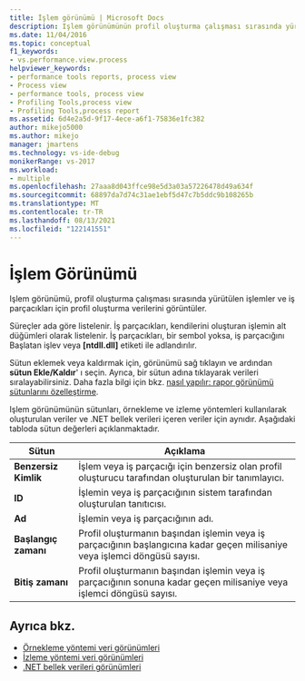```yaml
---
title: İşlem görünümü | Microsoft Docs
description: Işlem görünümünün profil oluşturma çalışması sırasında yürütülen işlemler ve iş parçacıkları için profil oluşturma verilerini nasıl görüntülediğini öğrenin.
ms.date: 11/04/2016
ms.topic: conceptual
f1_keywords:
- vs.performance.view.process
helpviewer_keywords:
- performance tools reports, process view
- Process view
- performance tools, process view
- Profiling Tools,process view
- Profiling Tools,process report
ms.assetid: 6d4e2a5d-9f17-4ece-a6f1-75836e1fc382
author: mikejo5000
ms.author: mikejo
manager: jmartens
ms.technology: vs-ide-debug
monikerRange: vs-2017
ms.workload:
- multiple
ms.openlocfilehash: 27aaa8d043ffce98e5d3a03a57226478d49a634f
ms.sourcegitcommit: 68897da7d74c31ae1ebf5d47c7b5ddc9b108265b
ms.translationtype: MT
ms.contentlocale: tr-TR
ms.lasthandoff: 08/13/2021
ms.locfileid: "122141551"
---
```

# <a name="process-view"></a>İşlem Görünümü
Işlem görünümü, profil oluşturma çalışması sırasında yürütülen işlemler ve iş parçacıkları için profil oluşturma verilerini görüntüler.

 Süreçler ada göre listelenir. İş parçacıkları, kendilerini oluşturan işlemin alt düğümleri olarak listelenir. İş parçacıkları, bir sembol yoksa, iş parçacığını Başlatan işlev veya **[ntdll.dll]** etiketi ile adlandırılır.

 Sütun eklemek veya kaldırmak için, görünümü sağ tıklayın ve ardından **sütun Ekle/Kaldır**' ı seçin. Ayrıca, bir sütun adına tıklayarak verileri sıralayabilirsiniz. Daha fazla bilgi için bkz. [nasıl yapılır: rapor görünümü sütunlarını özelleştirme](../profiling/how-to-customize-report-view-columns.md).

 Işlem görünümünün sütunları, örnekleme ve izleme yöntemleri kullanılarak oluşturulan veriler ve .NET bellek verileri içeren veriler için aynıdır. Aşağıdaki tabloda sütun değerleri açıklanmaktadır.

|Sütun|Açıklama|
|------------|-----------------|
|**Benzersiz Kimlik**|İşlem veya iş parçacığı için benzersiz olan profil oluşturucu tarafından oluşturulan bir tanımlayıcı.|
|**ID**|İşlemin veya iş parçacığının sistem tarafından oluşturulan tanıtıcısı.|
|**Ad**|İşlemin veya iş parçacığının adı.|
|**Başlangıç zamanı**|Profil oluşturmanın başından işlemin veya iş parçacığının başlangıcına kadar geçen milisaniye veya işlemci döngüsü sayısı.|
|**Bitiş zamanı**|Profil oluşturmanın başından işlemin veya iş parçacığının sonuna kadar geçen milisaniye veya işlemci döngüsü sayısı.|

## <a name="see-also"></a>Ayrıca bkz.
- [Örnekleme yöntemi veri görünümleri](../profiling/profiler-sampling-method-data-views.md)
- [İzleme yöntemi veri görünümleri](../profiling/instrumentation-method-data-views.md)
- [.NET bellek verileri görünümleri](../profiling/dotnet-memory-data-views.md)

